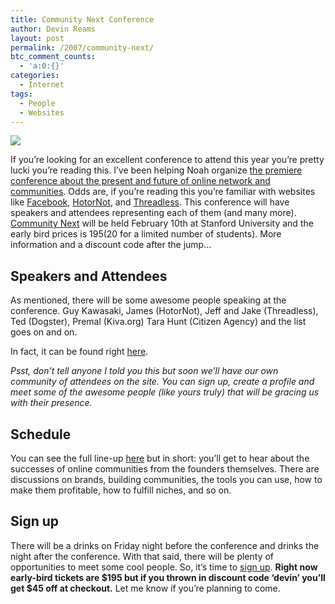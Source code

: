 ```yaml
---
title: Community Next Conference
author: Devin Reams
layout: post
permalink: /2007/community-next/
btc_comment_counts:
  - 'a:0:{}'
categories:
  - Internet
tags:
  - People
  - Websites
---
```

[<img src="http://devinreams.com/wp-content/uploads/2007/01/communitynext.jpg" align="center" class="noborder" />][1]

If you&#8217;re looking for an excellent conference to attend this year you&#8217;re pretty lucki you&#8217;re reading this. I&#8217;ve been helping Noah organize [the premiere conference about the present and future of online network and communities][2]. Odds are, if you&#8217;re reading this you&#8217;re familiar with websites like [Facebook][3], [HotorNot][4], and [Threadless][5]. This conference will have speakers and attendees representing each of them (and many more). [Community Next][2] will be held February 10th at Stanford University and the early bird prices is $195 ($20 for a limited number of students). More information and a discount code after the jump&#8230;

<!--more-->

## Speakers and Attendees

As mentioned, there will be some awesome people speaking at the conference. Guy Kawasaki, James (HotorNot), Jeff and Jake (Threadless), Ted (Dogster), Premal (Kiva.org) Tara Hunt (Citizen Agency) and the list goes on and on.

In fact, it can be found right [here][6].

*Psst, don&#8217;t tell anyone I told you this but soon we&#8217;ll have our own community of attendees on the site. You can sign up, create a profile and meet some of the awesome people (like yours truly) that will be gracing us with their presence.*

## Schedule

You can see the full line-up [here][7] but in short: you&#8217;ll get to hear about the successes of online communities from the founders themselves. There are discussions on brands, building communities, the tools you can use, how to make them profitable, how to fulfill niches, and so on.

## Sign up

There will be a drinks on Friday night before the conference and drinks the night after the conference. With that said, there will be plenty of opportunities to meet some cool people. So, it&#8217;s time to [sign up][1]. **Right now early-bird tickets are $195 but if you thrown in discount code &#8216;devin&#8217; you&#8217;ll get $45 off at checkout.** Let me know if you&#8217;re planning to come.

 [1]: http://communitynext-devin.eventbrite.com
 [2]: http://www.communitynext.com/
 [3]: http://www.facebook.com/
 [4]: http://www.hotornot.com/
 [5]: http://www.threadless.com/
 [6]: http://www.communitynext.com/speakers/
 [7]: http://www.communitynext.com/schedule/